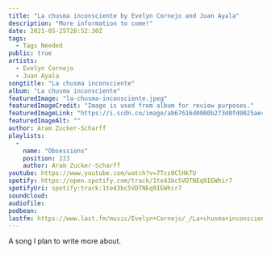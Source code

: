 ```yaml
---
title: "La chusma inconsciente by Evelyn Cornejo and Juan Ayala"
description: "More information to come!"
date: 2021-05-25T20:52:30Z
tags:
  - Tags Needed
public: true
artists:
  - Evelyn Cornejo
  - Juan Ayala
songtitle: "La chusma inconsciente"
album: "La chusma inconsciente"
featuredImage: "la-chusma-inconsciente.jpeg"
featuredImageCredit: "Image is used from album for review purposes."
featuredImageLink: "https://i.scdn.co/image/ab67616d0000b273d8fd0025ae4f41cc8d534bf8"
featuredImageAlt: ""
author: Aram Zucker-Scharff
playlists:
  -
    name: "Obsessions"
    position: 223
    author: Aram Zucker-Scharff
youtube: https://www.youtube.com/watch?v=7Tcs0ClHkTU
spotify: https://open.spotify.com/track/1te43bc5VDTNEq9IEWhir7
spotifyUri: spotify:track:1te43bc5VDTNEq9IEWhir7
soundcloud:
audiofile:
podbean:
lastfm: https://www.last.fm/music/Evelyn+Cornejo/_/La+chusma+inconsciente
---
```


A song I plan to write more about.
		
